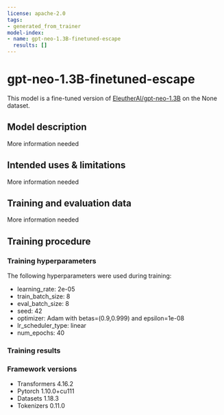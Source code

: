 ```yaml
---
license: apache-2.0
tags:
- generated_from_trainer
model-index:
- name: gpt-neo-1.3B-finetuned-escape
  results: []
---
```


<!-- This model card has been generated automatically according to the information the Trainer had access to. You
should probably proofread and complete it, then remove this comment. -->

# gpt-neo-1.3B-finetuned-escape

This model is a fine-tuned version of [EleutherAI/gpt-neo-1.3B](https://huggingface.co/EleutherAI/gpt-neo-1.3B) on the None dataset.

## Model description

More information needed

## Intended uses & limitations

More information needed

## Training and evaluation data

More information needed

## Training procedure

### Training hyperparameters

The following hyperparameters were used during training:
- learning_rate: 2e-05
- train_batch_size: 8
- eval_batch_size: 8
- seed: 42
- optimizer: Adam with betas=(0.9,0.999) and epsilon=1e-08
- lr_scheduler_type: linear
- num_epochs: 40

### Training results



### Framework versions

- Transformers 4.16.2
- Pytorch 1.10.0+cu111
- Datasets 1.18.3
- Tokenizers 0.11.0
